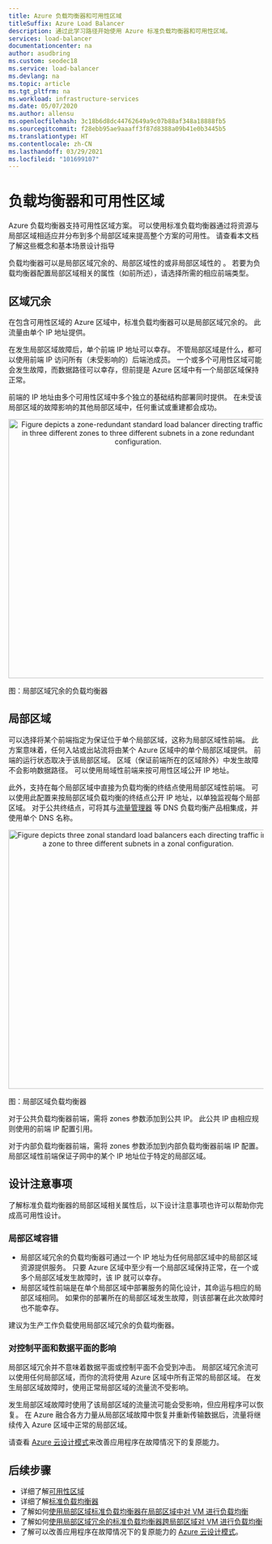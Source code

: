 ```yaml
---
title: Azure 负载均衡器和可用性区域
titleSuffix: Azure Load Balancer
description: 通过此学习路径开始使用 Azure 标准负载均衡器和可用性区域。
services: load-balancer
documentationcenter: na
author: asudbring
ms.custom: seodec18
ms.service: load-balancer
ms.devlang: na
ms.topic: article
ms.tgt_pltfrm: na
ms.workload: infrastructure-services
ms.date: 05/07/2020
ms.author: allensu
ms.openlocfilehash: 3c18b6d8dc44762649a9c07b88af348a18888fb5
ms.sourcegitcommit: f28ebb95ae9aaaff3f87d8388a09b41e0b3445b5
ms.translationtype: HT
ms.contentlocale: zh-CN
ms.lasthandoff: 03/29/2021
ms.locfileid: "101699107"
---
```

# <a name="load-balancer-and-availability-zones"></a>负载均衡器和可用性区域

Azure 负载均衡器支持可用性区域方案。 可以使用标准负载均衡器通过将资源与局部区域相适应并分布到多个局部区域来提高整个方案的可用性。  请查看本文档了解这些概念和基本场景设计指导

负载均衡器可以是局部区域冗余的、局部区域性的或非局部区域性的 。 若要为负载均衡器配置局部区域相关的属性（如前所述），请选择所需的相应前端类型。

## <a name="zone-redundant"></a>区域冗余

在包含可用性区域的 Azure 区域中，标准负载均衡器可以是局部区域冗余的。 此流量由单个 IP 地址提供。

在发生局部区域故障后，单个前端 IP 地址可以幸存。 不管局部区域是什么，都可以使用前端 IP 访问所有（未受影响的）后端池成员。 一个或多个可用性区域可能会发生故障，而数据路径可以幸存，但前提是 Azure 区域中有一个局部区域保持正常。

前端的 IP 地址由多个可用性区域中多个独立的基础结构部署同时提供。 在未受该局部区域的故障影响的其他局部区域中，任何重试或重建都会成功。

<p align="center">
  <img src="./media/az-zonal/zone-redundant-lb-1.svg" alt="Figure depicts a zone-redundant standard load balancer directing traffic in three different zones to three different subnets in a zone redundant configuration." width="512" title="虚拟网络 NAT">
</p>

图：局部区域冗余的负载均衡器

## <a name="zonal"></a>局部区域

可以选择将某个前端指定为保证位于单个局部区域，这称为局部区域性前端。  此方案意味着，任何入站或出站流将由某个 Azure 区域中的单个局部区域提供。  前端的运行状态取决于该局部区域。  区域（保证前端所在的区域除外）中发生故障不会影响数据路径。 可以使用局域性前端来按可用性区域公开 IP 地址。  

此外，支持在每个局部区域中直接为负载均衡的终结点使用局部区域性前端。 可以使用此配置来按局部区域负载均衡的终结点公开 IP 地址，以单独监视每个局部区域。 对于公共终结点，可将其与[流量管理器](../traffic-manager/traffic-manager-overview.md) 等 DNS 负载均衡产品相集成，并使用单个 DNS 名称。


<p align="center">
  <img src="./media/az-zonal/zonal-lb-1.svg" alt="Figure depicts three zonal standard load balancers each directing traffic in a zone to three different subnets in a zonal configuration." width="512" title="虚拟网络 NAT">
</p>

图：局部区域负载均衡器

对于公共负载均衡器前端，需将 zones 参数添加到公共 IP。 此公共 IP 由相应规则使用的前端 IP 配置引用。

对于内部负载均衡器前端，需将 zones 参数添加到内部负载均衡器前端 IP 配置。 局部区域性前端保证子网中的某个 IP 地址位于特定的局部区域。

## <a name="design-considerations"></a><a name="design"></a>设计注意事项

了解标准负载均衡器的局部区域相关属性后，以下设计注意事项也许可以帮助你完成高可用性设计。

### <a name="tolerance-to-zone-failure"></a>局部区域容错

- 局部区域冗余的负载均衡器可通过一个 IP 地址为任何局部区域中的局部区域资源提供服务。  只要 Azure 区域中至少有一个局部区域保持正常，在一个或多个局部区域发生故障时，该 IP 就可以幸存。
- 局部区域性前端是在单个局部区域中部署服务的简化设计，其命运与相应的局部区域相同。 如果你的部署所在的局部区域发生故障，则该部署在此次故障时也不能幸存。

建议为生产工作负载使用局部区域冗余的负载均衡器。

### <a name="control-vs-data-plane-implications"></a>对控制平面和数据平面的影响

局部区域冗余并不意味着数据平面或控制平面不会受到冲击。 局部区域冗余流可以使用任何局部区域，而你的流将使用 Azure 区域中所有正常的局部区域。 在发生局部区域故障时，使用正常局部区域的流量流不受影响。

发生局部区域故障时使用了该局部区域的流量流可能会受影响，但应用程序可以恢复。 在 Azure 融合各方力量从局部区域故障中恢复并重新传输数据后，流量将继续传入 Azure 区域中正常的局部区域。

请查看 [Azure 云设计模式](/azure/architecture/patterns/)来改善应用程序在故障情况下的复原能力。

## <a name="next-steps"></a>后续步骤
- 详细了解[可用性区域](../availability-zones/az-overview.md)
- 详细了解[标准负载均衡器](./load-balancer-overview.md)
- 了解如何[使用局部区域标准负载均衡器在局部区域中对 VM 进行负载均衡](./quickstart-load-balancer-standard-public-cli.md)
- 了解如何[使用局部区域冗余的标准负载均衡器跨局部区域对 VM 进行负载均衡](./quickstart-load-balancer-standard-public-cli.md)
- 了解可以改善应用程序在故障情况下的复原能力的 [Azure 云设计模式](/azure/architecture/patterns/)。
